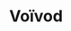 ---
title: "Voïvod"
summary: "Formed: 1982 in Jonquière, Quebec, Canada. Thrash metal band influenced by the NWOBHM, Hardcore and Progressive Rock. Voïvod are easily identifiable by their use of unusual time signatures, dissonant guitar chords and lyrical themes influenced by post-apocalyptic literature, cold war politics and science fiction. Founding members Jean-Yves Thériault alias and Denis Bélanger alias departed the band in the early 1990s , guitarist Denis D'Amour alias and drummer Michel Langevin alias forged ahead with new member Eric \"E-Force\" Forrest on bass and vocals. Forrest departed in 2001 and Voïvod went on hiatus for a year. The band reformed in 2002 with Denis \"Snake\" Bélanger returning on vocals and ex- member Jason \"Jasonic\" Newsted performing bass duties in the studio. Voïvod found itself on hiatus once more as guitarist Denis \"Piggy\" D'Amour was diagnosed with cancer of the colon, he passed away in 2005. In 2009 the band released its twelfth studio album , which features the last music written and recorded by D'Amour. Currently, Voïvod continues to perform live and still releases albums to critical acclaim. Their album reached number 8 of the Best Metal albums of 2018 in Rolling Stone. **Line-up, 1982 - 1991:** Denis \"Snake\" Bélanger - vocals Denis \"Piggy\" D'Amour - guitar Jean-Yves \"Blacky\" Thériault - bass Michel \"Away\" Langevin - drums **Line-up, 1991 - 1992:** Denis \"Snake\" Bélanger - vocals Denis \"Piggy\" D'Amour - guitar Michel \"Away\" Langevin - drums **Line-up, 1992 - 1993:** Denis \"Snake\" Bélanger - vocals Denis \"Piggy\" D'Amour - guitar Pierre St. Jean - bass Michel \"Away\" Langevin - drums **Line-up, 1993 - 1994:** Denis \"Snake\" Bélanger - vocals Denis \"Piggy\" D'Amour - guitar Michel \"Away\" Langevin - drums **Line-up, 1994 - 2001:** Eric \"E-Force\" Forrest - bass, vocals Denis \"Piggy\" D'Amour - guitar Michel \"Away\" Langevin - drums **Line-up, 2002 - 2005:** Denis \"Snake\" Bélanger - vocals Denis \"Piggy\" D'Amour - guitar Jason \"Jasonic\" Newsted - bass Michel \"Away\" Langevin - drums **Line-up, 2008 - 2014:** Denis \"Snake\" Bélanger - vocals Dan \"\" Mongrain - guitar Jean-Yves \"Blacky\" Thériault - bass Michel \"Away\" Langevin - drums **Line-up, 2014 - present:** Denis \"Snake\" Bélanger - vocals Dan \"Chewy\" Mongrain - guitar Dominique \"Rocky\" Laroche - bass Michel \"Away\" Langevin - drums"
image: "vovod.jpg"
---